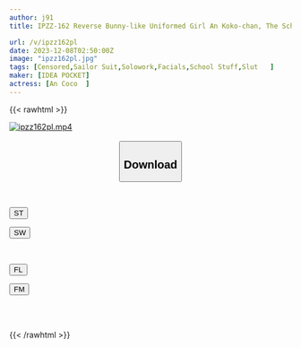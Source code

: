 ```yaml
---
author: j91
title: IPZZ-162 Reverse Bunny-like Uniformed Girl An Koko-chan, The School Idol Who Cries And Cums!

url: /v/ipzz162pl
date: 2023-12-08T02:50:00Z
image: "ipzz162pl.jpg"
tags: [Censored,Sailor Suit,Solowork,Facials,School Stuff,Slut	 ]
maker: [IDEA POCKET]
actress: [An Coco  ]
---
```



{{< rawhtml >}}

<div class="video" data-videoid="69mGYQMPKeI9j0R">
    <a href="javascript:;">
        <img src="/v/ipzz162pl/ipzz162pl.jpg" width="WIDTH" height="HEIGHT" alt="ipzz162pl.mp4" loading="lazy">
    </a>
</div>

<script type="text/javascript" src="https://j91.asia/asset/on-demand-st.js"></script>

<br>
  <link rel="stylesheet" href="https://j91.asia/asset/bs5.css">
  
  <center>
  <button class="btn btn-primary" type="button" data-bs-toggle="collapse" data-bs-target=".multi-collapse" aria-expanded="false" aria-controls="multiCollapseExample1 multiCollapseExample2"><h2>Download</h2></button></center>
</p>
<div class="row">
  <div class="col">
    <div class="collapse multi-collapse" id="multiCollapseExample1">
      <div class="card card-body">
	      	      <br>
<div class="buttons">  
<p><a href="https://streamtape.to/v/69mGYQMPKeI9j0R" target="_blank"><button class="btn-hover color-3"><i class="fa fa-download"></i> ST</button></a></p>
<p><a href="https://flaswish.com/5ex8247p7frz" target="_blank"><button class="btn-hover color-2"><i class="fa fa-download"></i> SW</button></a></p></div>
    </div>
  </div>
</div>
  <div class="col">
    <div class="collapse multi-collapse" id="multiCollapseExample2">
      <div class="card card-body">
	      <br>
<div class="buttons">
<p><a href="javascript:;" target="_blank"><button class="btn-hover color-9"><i class="fa fa-download"></i> FL</button></a></p>
<p><a href="javascript:;" target="_blank"><button class="btn-hover color-8"><i class="fa fa-download"></i> FM</button></a></p></div>
<br><br>
      </div>
    </div>
  </div>
</div>

{{< /rawhtml >}}